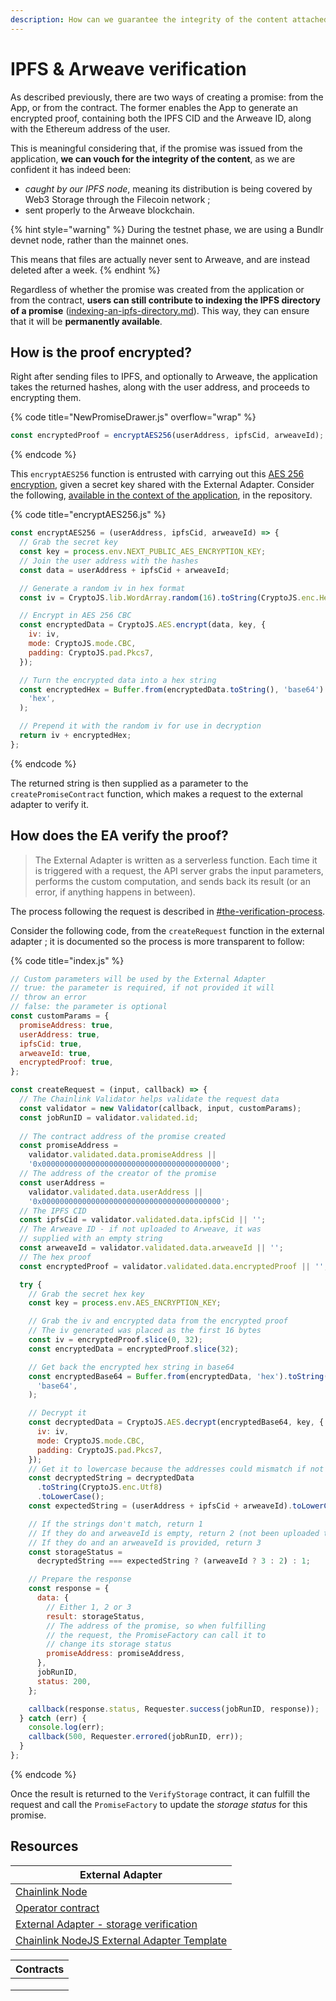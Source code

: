 ```yaml
---
description: How can we guarantee the integrity of the content attached to a promise?
---
```


# IPFS & Arweave verification

As described previously, there are two ways of creating a promise: from the App, or from the contract. The former enables the App to generate an encrypted proof, containing both the IPFS CID and the Arweave ID, along with the Ethereum address of the user.

This is meaningful considering that, if the promise was issued from the application, **we can vouch for the integrity of the content**, as we are confident it has indeed been:

* _caught by our IPFS node_, meaning its distribution is being covered by Web3 Storage through the Filecoin network ;
* sent properly to the Arweave blockchain.

{% hint style="warning" %}
During the testnet phase, we are using a Bundlr devnet node, rather than the mainnet ones.

This means that files are actually never sent to Arweave, and are instead deleted after a week.
{% endhint %}

Regardless of whether the promise was created from the application or from the contract, **users can still contribute to indexing the IPFS directory of a promise** ([indexing-an-ipfs-directory.md](../how-to-use/indexing-an-ipfs-directory.md "mention")). This way, they can ensure that it will be **permanently available**.

## How is the proof encrypted?

Right after sending files to IPFS, and optionally to Arweave, the application takes the returned hashes, along with the user address, and proceeds to encrypting them.

{% code title="NewPromiseDrawer.js" overflow="wrap" %}
```javascript
const encryptedProof = encryptAES256(userAddress, ipfsCid, arweaveId);
```
{% endcode %}

This `encryptAES256` function is entrusted with carrying out this [AES 256 encryption](https://www.websiterating.com/cloud-storage/what-is-aes-256-encryption/), given a secret key shared with the External Adapter. Consider the following, [available in the context of the application](https://github.com/polar0/chainlink-fall-2022-hackathon/blob/main/frontend/systems/tasks/encryptAES256.js), in the repository.

{% code title="encryptAES256.js" %}
```javascript
const encryptAES256 = (userAddress, ipfsCid, arweaveId) => {
  // Grab the secret key
  const key = process.env.NEXT_PUBLIC_AES_ENCRYPTION_KEY;
  // Join the user address with the hashes
  const data = userAddress + ipfsCid + arweaveId;

  // Generate a random iv in hex format
  const iv = CryptoJS.lib.WordArray.random(16).toString(CryptoJS.enc.Hex);

  // Encrypt in AES 256 CBC
  const encryptedData = CryptoJS.AES.encrypt(data, key, {
    iv: iv,
    mode: CryptoJS.mode.CBC,
    padding: CryptoJS.pad.Pkcs7,
  });

  // Turn the encrypted data into a hex string
  const encryptedHex = Buffer.from(encryptedData.toString(), 'base64').toString(
    'hex',
  );

  // Prepend it with the random iv for use in decryption
  return iv + encryptedHex;
};
```
{% endcode %}

The returned string is then supplied as a parameter to the `createPromiseContract` function, which makes a request to the external adapter to verify it.

## How does the EA verify the proof?

> The External Adapter is written as a serverless function. Each time it is triggered with a request, the API server grabs the input parameters, performs the custom computation, and sends back its result (or an error, if anything happens in between).

The process following the request is described in [#the-verification-process](introduction.md#the-verification-process "mention").

Consider the following code, from the `createRequest` function in the external adapter ; it is documented so the process is more transparent to follow:

{% code title="index.js" %}
```javascript
// Custom parameters will be used by the External Adapter
// true: the parameter is required, if not provided it will
// throw an error
// false: the parameter is optional
const customParams = {
  promiseAddress: true,
  userAddress: true,
  ipfsCid: true,
  arweaveId: true,
  encryptedProof: true,
};

const createRequest = (input, callback) => {
  // The Chainlink Validator helps validate the request data
  const validator = new Validator(callback, input, customParams);
  const jobRunID = validator.validated.id;
  
  // The contract address of the promise created
  const promiseAddress =
    validator.validated.data.promiseAddress ||
    '0x0000000000000000000000000000000000000000';
  // The address of the creator of the promise
  const userAddress =
    validator.validated.data.userAddress ||
    '0x0000000000000000000000000000000000000000';
  // The IPFS CID
  const ipfsCid = validator.validated.data.ipfsCid || '';
  // The Arweave ID - if not uploaded to Arweave, it was
  // supplied with an empty string
  const arweaveId = validator.validated.data.arweaveId || '';
  // The hex proof
  const encryptedProof = validator.validated.data.encryptedProof || '';

  try {
    // Grab the secret hex key
    const key = process.env.AES_ENCRYPTION_KEY;

    // Grab the iv and encrypted data from the encrypted proof
    // The iv generated was placed as the first 16 bytes
    const iv = encryptedProof.slice(0, 32);
    const encryptedData = encryptedProof.slice(32);

    // Get back the encrypted hex string in base64
    const encryptedBase64 = Buffer.from(encryptedData, 'hex').toString(
      'base64',
    );

    // Decrypt it
    const decryptedData = CryptoJS.AES.decrypt(encryptedBase64, key, {
      iv: iv,
      mode: CryptoJS.mode.CBC,
      padding: CryptoJS.pad.Pkcs7,
    });
    // Get it to lowercase because the addresses could mismatch if not
    const decryptedString = decryptedData
      .toString(CryptoJS.enc.Utf8)
      .toLowerCase();
    const expectedString = (userAddress + ipfsCid + arweaveId).toLowerCase();

    // If the strings don't match, return 1
    // If they do and arweaveId is empty, return 2 (not been uploaded to Arweave)
    // If they do and an arweaveId is provided, return 3
    const storageStatus =
      decryptedString === expectedString ? (arweaveId ? 3 : 2) : 1;

    // Prepare the response
    const response = {
      data: {
        // Either 1, 2 or 3
        result: storageStatus,
        // The address of the promise, so when fulfilling
        // the request, the PromiseFactory can call it to
        // change its storage status
        promiseAddress: promiseAddress,
      },
      jobRunID,
      status: 200,
    };

    callback(response.status, Requester.success(jobRunID, response));
  } catch (err) {
    console.log(err);
    callback(500, Requester.errored(jobRunID, err));
  }
};
```
{% endcode %}

Once the result is returned to the `VerifyStorage` contract, it can fulfill the request and call the `PromiseFactory` to update the _storage status_ for this promise.

## Resources

| External Adapter                                                                                                                                       |
| ------------------------------------------------------------------------------------------------------------------------------------------------------ |
| [Chainlink Node](https://mumbai.polygonscan.com/address/0x8286abD211dcD9F8485FB6279B4a55696E79f0eB)                                                    |
| [Operator contract](https://mumbai.polygonscan.com/address/0xd4d1fe6ff0a871ccf37bcfbce3135f548e5f05b5)                                                 |
| [External Adapter - storage verification](https://github.com/polar0/chainlink-fall-2022-hackathon/tree/main/backend/chainlink-ea-storage-verification) |
| [Chainlink NodeJS External Adapter Template](https://github.com/thodges-gh/CL-EA-NodeJS-Template)                                                      |

| Contracts |
| --------- |
|           |
|           |
|           |
